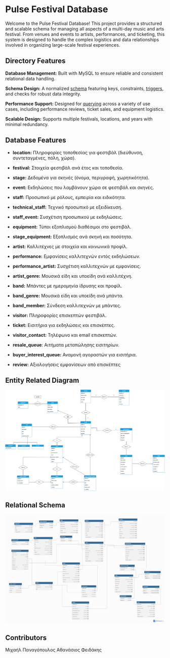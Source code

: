﻿# Pulse Festival Database

Welcome to the Pulse Festival Database! This project provides a structured and scalable schema for managing all aspects of a multi-day music and arts festival. From venues and events to artists, performances, and ticketing, this system is designed to handle the complex logistics and data relationships involved in organizing large-scale festival experiences.


## Directory Features

**Database Management:** Built with MySQL to ensure reliable and consistent relational data handling.

**Schema Design:** A normalized [schema](https://github.com/ThanoSnake/data_base_2025/blob/main/sql/install.sql) featuring keys, constraints, [triggers](https://github.com/ThanoSnake/data_base_2025/blob/main/sql/triggers_procedures.sql), and checks for robust data integrity.

**Performance Support:** Designed for [querying](https://github.com/ThanoSnake/data_base_2025/blob/main/sql/all_queries.sql) across a variety of use cases, including performance reviews, ticket sales, and equipment logistics.

**Scalable Design:** Supports multiple festivals, locations, and years with minimal redundancy.


## Database Features



 - **location:** Πληροφορίες τοποθεσίας για φεστιβάλ (διεύθυνση, συντεταγμένες, πόλη, χώρα).
 
 - **festival:** Στοιχεία φεστιβάλ ανά έτος και τοποθεσία.
   
   
 - **stage:** Δεδομένα για σκηνές (όνομα, περιγραφή, χωρητικότητα).
   
   
 - **event:** Εκδηλώσεις που λαμβάνουν χώρα σε φεστιβάλ και σκηνές.
   
   
 - **staff:** Προσωπικό με ρόλους, εμπειρία και ειδικότητα.

   
  

 - **technical_staff:** Τεχνικό προσωπικό με εξειδίκευση.

   
   

 - **staff_event:** Συσχέτιση προσωπικού με εκδηλώσεις.

   
 

 - **equipment:** Τύποι εξοπλισμού διαθέσιμοι στο φεστιβάλ.

   
  
 - **stage_equipment:** Εξοπλισμός ανά σκηνή και ποσότητα.

   
   

 - **artist:** Καλλιτέχνες με στοιχεία και κοινωνικά προφίλ.

   

 - **performance:** Εμφανίσεις καλλιτεχνών εντός εκδηλώσεων.

   

 - **performance_artist:** Συσχέτιση καλλιτεχνών με εμφανίσεις.

   

 - **artist_genre:** Μουσικά είδη και υποείδη ανά καλλιτέχνη.

   

 - **band:** Μπάντες με ημερομηνία ίδρυσης και προφίλ.

   

 - **band_genre:** Μουσικά είδη και υποείδη ανά μπάντα.

   

 - **band_member:** Σύνδεση καλλιτεχνών με μπάντες.

   

 - **visitor:** Πληροφορίες επισκεπτών φεστιβάλ.

   

 - **ticket:** Εισιτήρια για εκδηλώσεις και επισκέπτες.

   

 - **visitor_contact:** Τηλέφωνο και email επισκεπτών.

   

 - **resale_queue**: Αιτήματα μεταπώλησης εισιτηρίων.

   

 - **buyer_interest_queue:** Αναμονή αγοραστών για εισιτήρια.

   

 - **review:** Αξιολογήσεις εμφανίσεων από επισκέπτες

##  Entity Related Diagram

![Alt Text](https://github.com/ThanoSnake/data_base_2025/blob/main/diagrams/er.png)

## Relational Schema

![Alt Text](https://github.com/ThanoSnake/data_base_2025/blob/main/diagrams/relational.png)

##  Contributors

Μιχαήλ Παναγόπουλος
Αθανάσιος Φειδάκης



